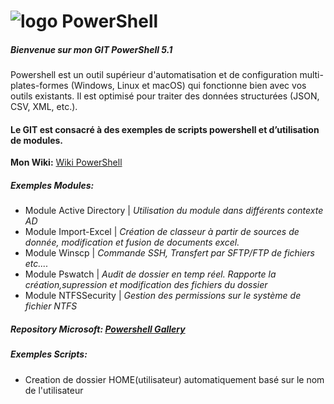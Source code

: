 # ![logo][] PowerShell

##### Bienvenue sur mon GIT PowerShell 5.1
Powershell est un outil supérieur d'automatisation et de configuration multi-plates-formes (Windows, Linux et macOS) qui fonctionne bien avec vos outils existants. Il est optimisé pour traiter des données structurées (JSON, CSV, XML, etc.). 

[logo]: https://raw.githubusercontent.com/PowerShell/PowerShell/master/assets/ps_black_64.svg?sanitize=true

#### Le GIT est consacré à des exemples de scripts powershell et d’utilisation de modules.

**Mon Wiki:** [Wiki PowerShell](https://github.com/uTork/PowerShell/wiki)

##### Exemples Modules: 
- Module Active Directory | *Utilisation du module dans différents contexte AD*
- Module Import-Excel | *Création de classeur à partir de sources de donnée, modification et fusion de documents excel.*
- Module Winscp       | *Commande SSH, Transfert par SFTP/FTP de fichiers etc....*
- Module Pswatch      | *Audit de dossier en temp réel. Rapporte la création,supression et modification des fichiers du dossier*
- Module NTFSSecurity | *Gestion des permissions sur le système de fichier NTFS*

##### Repository Microsoft: [ Powershell Gallery](https://www.powershellgallery.com/)

##### Exemples Scripts:
- Creation de dossier HOME(utilisateur) automatiquement basé sur le nom de l'utilisateur
